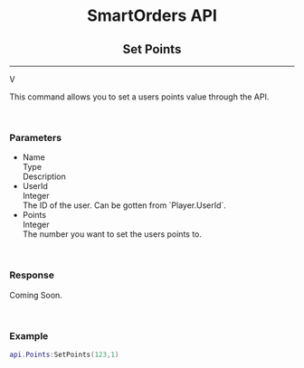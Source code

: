 <div align="center">

# **SmartOrders API**
## **Set Points**
---
</div>
V
<br>

This command allows you to set a users points value through the API.

<br>

### **Parameters**

<div class="container">
  <ul class="responsive-table">
    <li class="table-header">
      <div class="col col-1">Name</div>
      <div class="col col-2">Type</div>
      <div class="col col-3">Description</div>
    </li>
    <li class="table-row">
      <div class="col col-1" data-label="Name">UserId</div>
      <div class="col col-2" data-label="Type">Integer</div>
      <div class="col col-3" data-label="Description">The ID of the user. Can be gotten from `Player.UserId`.</div>
    </li>
    <li class="table-row">
      <div class="col col-1" data-label="Name">Points</div>
      <div class="col col-2" data-label="Type">Integer</div>
      <div class="col col-3" data-label="Description">The number you want to set the users points to.</div>
    </li>
  </ul>
</div>

<br>

### **Response**

Coming Soon.

<br>

### **Example**

```lua
api.Points:SetPoints(123,1)
```